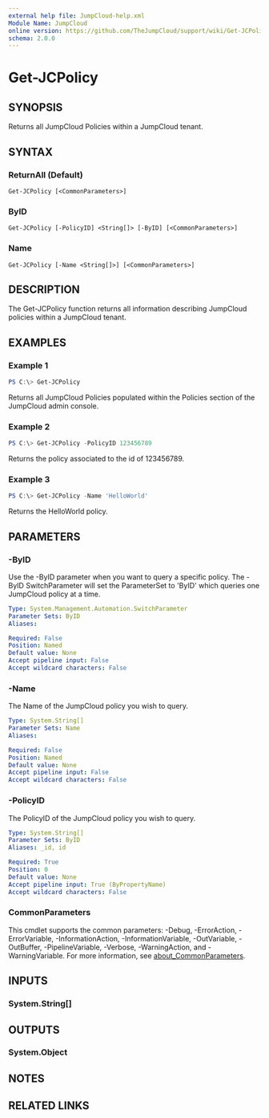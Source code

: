 ```yaml
---
external help file: JumpCloud-help.xml
Module Name: JumpCloud
online version: https://github.com/TheJumpCloud/support/wiki/Get-JCPolicy
schema: 2.0.0
---
```


# Get-JCPolicy

## SYNOPSIS
Returns all JumpCloud Policies within a JumpCloud tenant.

## SYNTAX

### ReturnAll (Default)
```
Get-JCPolicy [<CommonParameters>]
```

### ByID
```
Get-JCPolicy [-PolicyID] <String[]> [-ByID] [<CommonParameters>]
```

### Name
```
Get-JCPolicy [-Name <String[]>] [<CommonParameters>]
```

## DESCRIPTION
The Get-JCPolicy function returns all information describing JumpCloud policies within a JumpCloud tenant.

## EXAMPLES

### Example 1
```powershell
PS C:\> Get-JCPolicy
```

Returns all JumpCloud Policies populated within the Policies section of the JumpCloud admin console.

### Example 2
```powershell
PS C:\> Get-JCPolicy -PolicyID 123456789
```

Returns the policy associated to the id of 123456789.

### Example 3
```powershell
PS C:\> Get-JCPolicy -Name 'HelloWorld'
```

Returns the HelloWorld policy.

## PARAMETERS

### -ByID
Use the -ByID parameter when you want to query a specific policy.
The -ByID SwitchParameter will set the ParameterSet to 'ByID' which queries one JumpCloud policy at a time.

```yaml
Type: System.Management.Automation.SwitchParameter
Parameter Sets: ByID
Aliases:

Required: False
Position: Named
Default value: None
Accept pipeline input: False
Accept wildcard characters: False
```

### -Name
The Name of the JumpCloud policy you wish to query.

```yaml
Type: System.String[]
Parameter Sets: Name
Aliases:

Required: False
Position: Named
Default value: None
Accept pipeline input: False
Accept wildcard characters: False
```

### -PolicyID
The PolicyID of the JumpCloud policy you wish to query.

```yaml
Type: System.String[]
Parameter Sets: ByID
Aliases: _id, id

Required: True
Position: 0
Default value: None
Accept pipeline input: True (ByPropertyName)
Accept wildcard characters: False
```

### CommonParameters
This cmdlet supports the common parameters: -Debug, -ErrorAction, -ErrorVariable, -InformationAction, -InformationVariable, -OutVariable, -OutBuffer, -PipelineVariable, -Verbose, -WarningAction, and -WarningVariable. For more information, see [about_CommonParameters](http://go.microsoft.com/fwlink/?LinkID=113216).

## INPUTS

### System.String[]
## OUTPUTS

### System.Object
## NOTES

## RELATED LINKS
